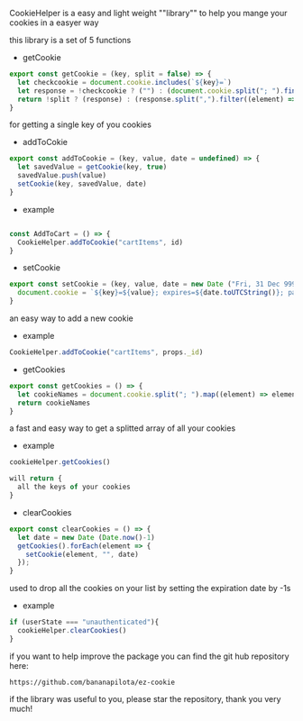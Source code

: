 CookieHelper is a easy and light weight ""library"" to help you mange your cookies in a easyer way 


this library is a set of 5 functions

- getCookie

```javaScript
export const getCookie = (key, split = false) => {
  let checkcookie = document.cookie.includes(`${key}=`)
  let response = !checkcookie ? ("") : (document.cookie.split("; ").find((element) => element.startsWith(`${key}=`)).split("=")[1])
  return !split ? (response) : (response.split(",").filter((element) => element != ""))
}
```
for getting a single key of you cookies

- addToCokie

```javaScript
export const addToCookie = (key, value, date = undefined) => {
  let savedValue = getCookie(key, true)
  savedValue.push(value)
  setCookie(key, savedValue, date)
}
```

- example 

```javaScript

const AddToCart = () => {
  CookieHelper.addToCookie("cartItems", id)
}

```

- setCookie

```javaScript
export const setCookie = (key, value, date = new Date ("Fri, 31 Dec 9999 22:59:59 GMT")) => {
  document.cookie = `${key}=${value}; expires=${date.toUTCString()}; path=/`
}
```

an easy way to add a new cookie

- example

```javaScript
CookieHelper.addToCookie("cartItems", props._id)
```

- getCookies 

```javaScript
export const getCookies = () => {
  let cookieNames = document.cookie.split("; ").map((element) => element.split("=")[0])
  return cookieNames
}
```

a fast and easy way to get a splitted array of all your cookies


- example

```javaScript
cookieHelper.getCookies()

will return {
  all the keys of your cookies
}
```

- clearCookies 

```javaScript
export const clearCookies = () => {
  let date = new Date (Date.now()-1)
  getCookies().forEach(element => {
    setCookie(element, "", date)
  });
}
```

used to drop all the cookies on your list by setting the expiration date by -1s 

- example

```javaScript
if (userState === "unauthenticated"){
  cookieHelper.clearCookies()
}
```


if you want to help improve the package you can find the git hub repository here: 

```
https://github.com/bananapilota/ez-cookie
```

if the library was useful to you, please star the repository, thank you very much!

